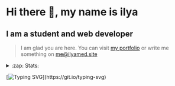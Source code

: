 # Hi there 👋, my name is ilya
## I am a student and web developer
<!-- ![I am a student and web developer](https://i.pinimg.com/originals/b9/ba/44/b9ba446cca2bb06ff1a8d49fd46581ed.jpg) -->

>I am glad you are here. You can visit [my portfolio](https://ilyamed.site/) or write me something on me@ilyamed.site 

<!-- - 🔭 I’m currently working on some pet projects
- 🤔 I’m looking for help with design...
- 🥅 2022 Goals: Find a job
- 💬 Ask me about my favourite movies 
 -->
 
<details>
  <summary>:zap: Stats:</summary>
<p><!-- https://github.com/anmol098/waka-readme-stats -->
  
![Profile Views](https://komarev.com/ghpvc/?username=Terro216&color=blueviolet)

<!--START_SECTION:waka-->
![Code Time](http://img.shields.io/badge/Code%20Time-567%20hrs%2058%20mins-blue)

![Lines of code](https://img.shields.io/badge/From%20Hello%20World%20I%27ve%20Written-182%20Thousand%20lines%20of%20code-blue)

**🐱 My GitHub Data** 

> 🏆 513 Contributions in the Year 2022
 > 
> 📦 128.8 kB Used in GitHub's Storage 
 > 
> 💼 Opted to Hire
 > 
> 📜 18 Public Repositories 
 > 
> 🔑 3 Private Repositories  
 > 
**I'm a Night 🦉** 

```text
🌞 Morning    31 commits     █░░░░░░░░░░░░░░░░░░░░░░░░   6.01% 
🌆 Daytime    93 commits     ████░░░░░░░░░░░░░░░░░░░░░   18.02% 
🌃 Evening    216 commits    ██████████░░░░░░░░░░░░░░░   41.86% 
🌙 Night      176 commits    ████████░░░░░░░░░░░░░░░░░   34.11%

```


📊 **This Week I Spent My Time On** 

```text
⌚︎ Time Zone: Europe/Moscow

💬 Programming Languages: 
JavaScript               14 hrs 38 mins      █████████░░░░░░░░░░░░░░░░   37.67% 
SCSS                     14 hrs 38 mins      █████████░░░░░░░░░░░░░░░░   37.65% 
Pug                      6 hrs 58 mins       ████░░░░░░░░░░░░░░░░░░░░░   17.93% 
C++                      1 hr 38 mins        █░░░░░░░░░░░░░░░░░░░░░░░░   4.23% 
JSON                     24 mins             ░░░░░░░░░░░░░░░░░░░░░░░░░   1.03%

🔥 Editors: 
VS Code                  37 hrs 12 mins      ████████████████████████░   95.68% 
CLion                    1 hr 40 mins        █░░░░░░░░░░░░░░░░░░░░░░░░   4.32%

```


 Last Updated on 19/10/2022 19:08:56 UTC
<!--END_SECTION:waka-->
  
![GitHub stats](https://github-readme-stats.vercel.app/api?username=Terro216&show_icons=true&theme=darcula)  
</p>
</details>

[![Typing SVG](https://readme-typing-svg.herokuapp.com?color=%23204829&duration=7000&lines=Wake+up%2C+Neo...)](https://git.io/typing-svg)
